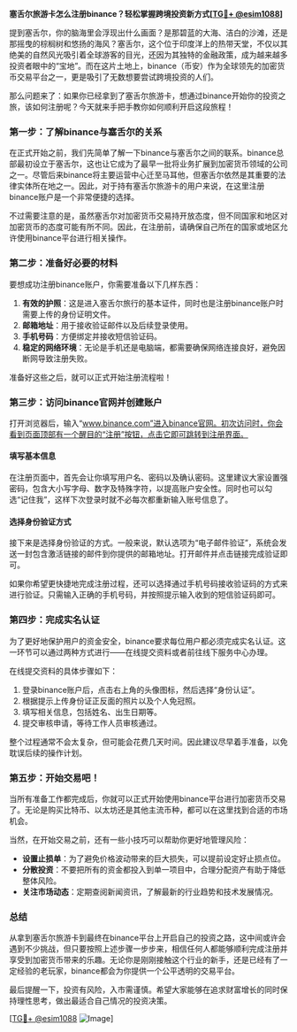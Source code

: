 **塞舌尔旅游卡怎么注册binance？轻松掌握跨境投资新方式[[TG💪+ @esim1088](https://t.me/s/esim1088)]**

提到塞舌尔，你的脑海里会浮现出什么画面？是那碧蓝的大海、洁白的沙滩，还是那摇曳的棕榈树和悠扬的海风？塞舌尔，这个位于印度洋上的热带天堂，不仅以其绝美的自然风光吸引着全球游客的目光，还因为其独特的金融政策，成为越来越多投资者眼中的“宝地”。而在这片土地上，binance（币安）作为全球领先的加密货币交易平台之一，更是吸引了无数想要尝试跨境投资的人们。

那么问题来了：如果你已经拿到了塞舌尔旅游卡，想通过binance开始你的投资之旅，该如何注册呢？今天就来手把手教你如何顺利开启这段旅程！

### **第一步：了解binance与塞舌尔的关系**

在正式开始之前，我们先简单了解一下binance与塞舌尔之间的联系。binance总部最初设立于塞舌尔，这也让它成为了最早一批将业务扩展到加密货币领域的公司之一。尽管后来binance将主要运营中心迁至马耳他，但塞舌尔依然是其重要的法律实体所在地之一。因此，对于持有塞舌尔旅游卡的用户来说，在这里注册binance账户是一个非常便捷的选择。

不过需要注意的是，虽然塞舌尔对加密货币交易持开放态度，但不同国家和地区对加密货币的态度可能有所不同。因此，在注册前，请确保自己所在的国家或地区允许使用binance平台进行相关操作。

### **第二步：准备好必要的材料**

要想成功注册binance账户，你需要准备以下几样东西：

1. **有效的护照**：这是进入塞舌尔旅行的基本证件，同时也是注册binance账户时需要上传的身份证明文件。
2. **邮箱地址**：用于接收验证邮件以及后续登录使用。
3. **手机号码**：方便绑定并接收短信验证码。
4. **稳定的网络环境**：无论是手机还是电脑端，都需要确保网络连接良好，避免因断网导致注册失败。

准备好这些之后，就可以正式开始注册流程啦！

### **第三步：访问binance官网并创建账户**

打开浏览器后，输入“www.binance.com”进入binance官网。初次访问时，你会看到页面顶部有一个醒目的“注册”按钮，点击它即可跳转到注册界面。

#### **填写基本信息**
在注册页面中，首先会让你填写用户名、密码以及确认密码。这里建议大家设置强密码，包含大小写字母、数字及特殊字符，以提高账户安全性。同时也可以勾选“记住我”，这样下次登录时就不必每次都重新输入账号信息了。

#### **选择身份验证方式**
接下来是选择身份验证的方式。一般来说，默认选项为“电子邮件验证”，系统会发送一封包含激活链接的邮件到你提供的邮箱地址。打开邮件并点击链接完成验证即可。

如果你希望更快捷地完成注册过程，还可以选择通过手机号码接收验证码的方式来进行验证。只需输入正确的手机号码，并按照提示输入收到的短信验证码即可。

### **第四步：完成实名认证**

为了更好地保护用户的资金安全，binance要求每位用户都必须完成实名认证。这一环节可以通过两种方式进行——在线提交资料或者前往线下服务中心办理。

在线提交资料的具体步骤如下：
1. 登录binance账户后，点击右上角的头像图标，然后选择“身份认证”。
2. 根据提示上传身份证正反面的照片以及个人免冠照。
3. 填写相关信息，包括姓名、出生日期等。
4. 提交审核申请，等待工作人员审核通过。

整个过程通常不会太复杂，但可能会花费几天时间。因此建议尽早着手准备，以免耽误后续的操作计划。

### **第五步：开始交易吧！**

当所有准备工作都完成后，你就可以正式开始使用binance平台进行加密货币交易了。无论是购买比特币、以太坊还是其他主流币种，都可以在这里找到合适的市场机会。

当然，在开始交易之前，还有一些小技巧可以帮助你更好地管理风险：

- **设置止损单**：为了避免价格波动带来的巨大损失，可以提前设定好止损点位。
- **分散投资**：不要把所有的资金都投入到单一项目中，合理分配资产有助于降低整体风险。
- **关注市场动态**：定期查阅新闻资讯，了解最新的行业趋势和技术发展情况。

### **总结**

从拿到塞舌尔旅游卡到最终在binance平台上开启自己的投资之路，这中间或许会遇到不少挑战，但只要按照上述步骤一步步来，相信任何人都能够顺利完成注册并享受到加密货币带来的乐趣。无论你是刚刚接触这个行业的新手，还是已经有了一定经验的老玩家，binance都会为你提供一个公平透明的交易平台。

最后提醒一下，投资有风险，入市需谨慎。希望大家能够在追求财富增长的同时保持理性思考，做出最适合自己情况的投资决策。

[[TG💪+ @esim1088](https://t.me/s/esim1088) ![Image](https://i.postimg.cc/4NQfJmqS/Snipaste-2025-05-13-00-14-12.png)]
